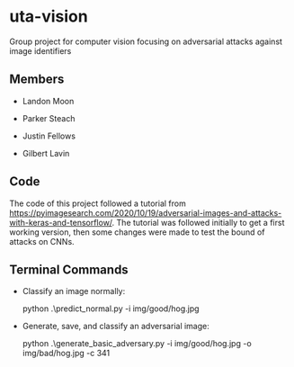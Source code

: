# uta-vision

Group project for computer vision focusing on adversarial attacks against image identifiers

## Members

- Landon Moon

- Parker Steach

- Justin Fellows

- Gilbert Lavin

## Code

The code of this project followed a tutorial from https://pyimagesearch.com/2020/10/19/adversarial-images-and-attacks-with-keras-and-tensorflow/. The tutorial was followed initially to get a first working version, then some changes were made to test the bound of attacks on CNNs.

## Terminal Commands

- Classify an image normally:

    python .\predict_normal.py -i img/good/hog.jpg

- Generate, save, and classify an adversarial image:

    python .\generate_basic_adversary.py -i img/good/hog.jpg -o img/bad/hog.jpg -c 341
